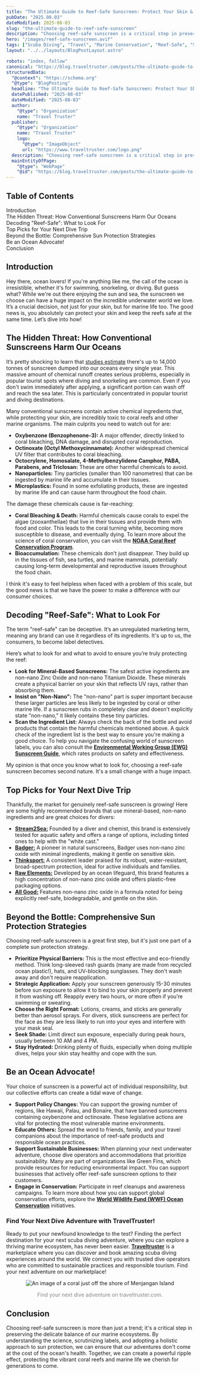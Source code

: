 ```yaml
---
title: "The Ultimate Guide to Reef-Safe Sunscreen: Protect Your Skin & the Ocean's Coral Reefs"
pubDate: "2025.08.03"
dateModified: 2025-08-03
slug: "the-ultimate-guide-to-reef-safe-sunscreen"
description: "Choosing reef-safe sunscreen is a critical step in preserving marine life. This guide helps you choose the right products and protect our oceans."
hero: "/images/reef-safe-sunscreen.avif"
tags: ["Scuba Diving", "Travel", "Marine Conservation", "Reef-Safe", "Sunscreen"]
layout: "../../layouts/BlogPostLayout.astro"

robots: "index, follow"
canonical: "https://blog.traveltruster.com/posts/the-ultimate-guide-to-reef-safe-sunscreen"
structuredData:
  "@context": "https://schema.org"
  "@type": "BlogPosting"
  headline: "The Ultimate Guide to Reef-Safe Sunscreen: Protect Your Skin & the Ocean's Coral Reefs"
  datePublished: "2025-08-03"
  dateModified: "2025-08-03"
  author:
    "@type": "Organization"
    name: "Travel Truster"
  publisher:
    "@type": "Organization"
    name: "Travel Truster"
    logo:
      "@type": "ImageObject"
      url: "https://www.traveltruster.com/logo.png"
  description: "Choosing reef-safe sunscreen is a critical step in preserving marine life. This guide helps you choose the right products and protect our oceans."
  mainEntityOfPage:
    "@type": "WebPage"
    "@id": "https://blog.traveltruster.com/posts/the-ultimate-guide-to-reef-safe-sunscreen"
---
```


<nav id="toc" class="mb-8">
  <h2 class="text-xl font-bold mb-3">Table of Contents</h2>
  <ul class="space-y-2 text-neutral-600 dark:text-neutral-400">
    <li><a href="#introduction" class="hover:text-neutral-800 dark:hover:text-neutral-200">Introduction</a></li>
    <li><a href="#the-hidden-threat" class="hover:text-neutral-800 dark:hover:text-neutral-200">The Hidden Threat: How Conventional Sunscreens Harm Our Oceans</a></li>
    <li><a href="#decoding-reef-safe" class="hover:text-neutral-800 dark:hover:text-neutral-200">Decoding "Reef-Safe": What to Look For</a></li>
    <li><a href="#top-picks-for-your-next-dive-trip" class="hover:text-neutral-800 dark:hover:text-neutral-200">Top Picks for Your Next Dive Trip</a></li>
    <li><a href="#beyond-the-bottle" class="hover:text-neutral-800 dark:hover:text-neutral-200">Beyond the Bottle: Comprehensive Sun Protection Strategies</a></li>
    <li><a href="#be-an-ocean-advocate" class="hover:text-neutral-800 dark:hover:text-neutral-200">Be an Ocean Advocate!</a></li>
    <li><a href="#conclusion" class="hover:text-neutral-800 dark:hover:text-neutral-200">Conclusion</a></li>
  </ul>
</nav>

## <span id="introduction">Introduction</span>

Hey there, ocean lovers! If you're anything like me, the call of the ocean is irresistible, whether it's for swimming, snorkeling, or diving. But guess what? While we're out there enjoying the sun and sea, the sunscreen we choose can have a huge impact on the incredible underwater world we love. It’s a crucial decision, not just for your skin, but for marine life too. The good news is, you absolutely can protect your skin and keep the reefs safe at the same time. Let’s dive into how!

## <span id="the-hidden-threat">The Hidden Threat: How Conventional Sunscreens Harm Our Oceans</span>

It’s pretty shocking to learn that <a href="https://www.plymouth.ac.uk/news/sunscreens-potential-impact-on-marine-life-needs-urgent-investigation" target="_blank" rel="noopener noreferrer">studies estimate</a> there's up to 14,000 tonnes of sunscreen dumped into our oceans every single year. This massive amount of chemical runoff creates serious problems, especially in popular tourist spots where diving and snorkeling are common. Even if you don't swim immediately after applying, a significant portion can wash off and reach the sea later. This is particularly concentrated in popular tourist and diving destinations.

Many conventional sunscreens contain active chemical ingredients that, while protecting your skin, are incredibly toxic to coral reefs and other marine organisms. The main culprits you need to watch out for are:

* **Oxybenzone (Benzophenone-3):** A major offender, directly linked to coral bleaching, DNA damage, and disrupted coral reproduction.
* **Octinoxate (Octyl Methoxycinnamate):** Another widespread chemical UV filter that contributes to coral bleaching.
* **Octocrylene, Homosalate, 4-Methylbenzylidene Camphor, PABA, Parabens, and Triclosan:** These are other harmful chemicals to avoid.
* **Nanoparticles:** Tiny particles (smaller than 100 nanometres) that can be ingested by marine life and accumulate in their tissues.
* **Microplastics:** Found in some exfoliating products, these are ingested by marine life and can cause harm throughout the food chain.

The damage these chemicals cause is far-reaching:

* **Coral Bleaching & Death:** Harmful chemicals cause corals to expel the algae (zooxanthellae) that live in their tissues and provide them with food and color. This leads to the coral turning white, becoming more susceptible to disease, and eventually dying. To learn more about the science of coral conservation, you can visit the **<a href="https://www.fisheries.noaa.gov/national/habitat-conservation/restoring-coral-reefs" target="_blank" rel="noopener noreferrer">NOAA Coral Reef Conservation Program</a>**.
* **Bioaccumulation:** These chemicals don't just disappear. They build up in the tissues of fish, sea turtles, and marine mammals, potentially causing long-term developmental and reproductive issues throughout the food chain.

I think it's easy to feel helpless when faced with a problem of this scale, but the good news is that we have the power to make a difference with our consumer choices.

## <span id="decoding-reef-safe">Decoding "Reef-Safe": What to Look For</span>

The term "reef-safe" can be deceptive. It’s an unregulated marketing term, meaning any brand can use it regardless of its ingredients. It's up to us, the consumers, to become label detectives.

Here’s what to look for and what to avoid to ensure you’re truly protecting the reef:

* **Look for Mineral-Based Sunscreens:** The safest active ingredients are non-nano Zinc Oxide and non-nano Titanium Dioxide. These minerals create a physical barrier on your skin that reflects UV rays, rather than absorbing them.
* **Insist on "Non-Nano":** The "non-nano" part is super important because these larger particles are less likely to be ingested by coral or other marine life. If a sunscreen rubs in completely clear and doesn't explicitly state "non-nano," it likely contains these tiny particles.
* **Scan the Ingredient List:** Always check the back of the bottle and avoid products that contain the harmful chemicals mentioned above. A quick check of the ingredient list is the best way to ensure you're making a good choice. To help you navigate the confusing world of sunscreen labels, you can also consult the **<a href="https://www.ewg.org/sunscreen/" target="_blank" rel="noopener noreferrer">Environmental Working Group (EWG) Sunscreen Guide</a>**, which rates products on safety and effectiveness.

My opinion is that once you know what to look for, choosing a reef-safe sunscreen becomes second nature. It's a small change with a huge impact.

## <span id="top-picks-for-your-next-dive-trip">Top Picks for Your Next Dive Trip</span>

Thankfully, the market for genuinely reef-safe sunscreen is growing! Here are some highly recommended brands that use mineral-based, non-nano ingredients and are great choices for divers:

* **<a href="https://stream2sea.com/?srsltid=AfmBOorKnP8drd056HTxWLOxRYFnJU-bQbg_YhklT2NjbvxdBB8nxJcp" target="_blank" rel="noopener noreferrer">Stream2Sea:</a>** Founded by a diver and chemist, this brand is extensively tested for aquatic safety and offers a range of options, including tinted ones to help with the "white cast."
* **<a href="https://www.badgerbalm.com/pages/coral-reef-safe-sunscreen?srsltid=AfmBOoqtpq4lWKUSVEHctm-DIhxKY-nK0JmILJYVpps76_tJXFmbBL0R" target="_blank" rel="noopener noreferrer">Badger:</a>** A pioneer in natural sunscreens, Badger uses non-nano zinc oxide with minimal ingredients, making it gentle on sensitive skin.
* **<a href="https://thinksun.com/collections/adult-sun-care" target="_blank" rel="noopener noreferrer">Thinksport:</a>** A consistent leader praised for its robust, water-resistant, broad-spectrum protection, ideal for active individuals and families.
* **<a href="https://www.rawelementsusa.com/" target="_blank" rel="noopener noreferrer">Raw Elements:</a>** Developed by an ocean lifeguard, this brand features a high concentration of non-nano zinc oxide and offers plastic-free packaging options.
* **<a href="https://allgoodbodycare.com/collections/sun?srsltid=AfmBOoq5VO99Xk0zsExVx-vPbgUV6QdwUBCwKNAiaT3ngIB5s6jkaCkm" target="_blank" rel="noopener noreferrer">All Good:</a>** Features non-nano zinc oxide in a formula noted for being explicitly reef-safe, biodegradable, and gentle on the skin.

## <span id="beyond-the-bottle">Beyond the Bottle: Comprehensive Sun Protection Strategies</span>

Choosing reef-safe sunscreen is a great first step, but it's just one part of a complete sun protection strategy.

* **Prioritize Physical Barriers:** This is the most effective and eco-friendly method. Think long-sleeved rash guards (many are made from recycled ocean plastic!), hats, and UV-blocking sunglasses. They don't wash away and don't require reapplication.
* **Strategic Application:** Apply your sunscreen generously 15-30 minutes before sun exposure to allow it to bind to your skin properly and prevent it from washing off. Reapply every two hours, or more often if you’re swimming or sweating.
* **Choose the Right Format:** Lotions, creams, and sticks are generally better than aerosol sprays. For divers, stick sunscreens are perfect for the face as they are less likely to run into your eyes and interfere with your mask seal.
* **Seek Shade:** Limit direct sun exposure, especially during peak hours, usually between 10 AM and 4 PM.
* **Stay Hydrated:** Drinking plenty of fluids, especially when doing multiple dives, helps your skin stay healthy and cope with the sun.

## <span id="be-an-ocean-advocate">Be an Ocean Advocate!</span>

Your choice of sunscreen is a powerful act of individual responsibility, but our collective efforts can create a tidal wave of change.

* **Support Policy Changes:** You can support the growing number of regions, like Hawaii, Palau, and Bonaire, that have banned sunscreens containing oxybenzone and octinoxate. These legislative actions are vital for protecting the most vulnerable marine environments.
* **Educate Others:** Spread the word to friends, family, and your travel companions about the importance of reef-safe products and responsible ocean practices.
* **Support Sustainable Businesses:** When planning your next underwater adventure, choose dive operators and accommodations that prioritize sustainability. Many are part of organizations like Green Fins, which provide resources for reducing environmental impact. You can support businesses that actively offer reef-safe sunscreen options to their customers.
* **Engage in Conservation:** Participate in reef cleanups and awareness campaigns. To learn more about how you can support global conservation efforts, explore the **<a href="https://www.worldwildlife.org/initiatives/oceans" target="_blank" rel="noopener noreferrer">World Wildlife Fund (WWF) Ocean Conservation</a>** initiatives.

### Find Your Next Dive Adventure with TravelTruster!

Ready to put your newfound knowledge to the test? Finding the perfect destination for your next scuba diving adventure, where you can explore a thriving marine ecosystem, has never been easier. **<a href="https://traveltruster.com" target="_blank" rel="noopener noreferrer">Traveltruster</a>** is a marketplace where you can discover and book amazing scuba diving experiences around the world. We connect you with trusted dive operators who are committed to sustainable practices and responsible tourism. Find your next adventure on our marketplace!

<div style="text-align: center;">
  <img 
    src="/images/traveltruster-iphone-14.avif" 
    alt="An image of a coral just off the shore of Menjangan Island" 
    class="w-2/6 md:w-2/6 mx-auto"
  />
  <p style="font-size: 1em; color: #888;"> Find your next dive adventure on traveltruster.com.</p>
</div>

## <span id="conclusion">Conclusion</span>

Choosing reef-safe sunscreen is more than just a trend; it's a critical step in preserving the delicate balance of our marine ecosystems. By understanding the science, scrutinizing labels, and adopting a holistic approach to sun protection, we can ensure that our adventures don't come at the cost of the ocean's health. Together, we can create a powerful ripple effect, protecting the vibrant coral reefs and marine life we cherish for generations to come.
